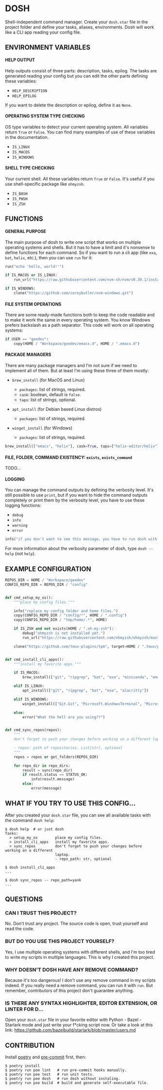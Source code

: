 # DOSH

Shell-independent command manager. Create your `dosh.star` file in the
project folder and define your tasks, aliases, environments. Dosh will
work like a CLI app reading your config file.


## ENVIRONMENT VARIABLES

#### HELP OUTPUT

Help outputs consist of three parts: description, tasks, epilog. The
tasks are generated reading your config but you can edit the other
parts defining these variables:

- `HELP_DESCRIPTION`
- `HELP_EPILOG`

If you want to delete the description or epilog, define it as `None`.


#### OPERATING SYSTEM TYPE CHECKING

OS type variables to detect your current operating system. All
variables return `True` or `False`. You can find many examples of use
of these variables in the documentation.

- `IS_LINUX`
- `IS_MACOS`
- `IS_WINDOWS`


#### SHELL TYPE CHECKING

Your current shell. All these variables return `True` or `False`. It's
useful if you use shell-specific package like `ohmyzsh`.

- `IS_BASH`
- `IS_PWSH`
- `IS_ZSH`


## FUNCTIONS

#### GENERAL PURPOSE

The main purpose of dosh to write one script that works on multiple
operating systems and shells. But it has to have a limit and it's
nonsense to define functions for each command. So if you want to run a
cli app (like `exa`, `bat`, `helix`, etc.), then you can use `run` for
it:

```python
run("echo 'hello, world!'")

if IS_MACOS or IS_LINUX:
    run_url("https://raw.githubusercontent.com/nvm-sh/nvm/v0.39.1/install.sh")

if IS_WINDOWS:
    clone("https://github.com/coreybutler/nvm-windows.git")
```

#### FILE SYSTEM OPERATIONS

There are some ready-made functions both to keep the code readable and
to make it work the same in every operating system. You know Windows
prefers backslash as a path separator. This code will work on all
operating systems:

```python
if USER == "goedev":
    copy(HOME / "Workspace/goedev/emacs.d", HOME / ".emacs.d")
```


#### PACKAGE MANAGERS

There are many package managers and I'm not sure if we need to
implement all of them. But at least I'm using these three of them
mostly:

- `brew_install` (for MacOS and Linux)
  - `packages`: list of strings, required.
  - `cask`: boolean, default is `false`.
  - `taps`: list of strings, optional.

- `apt_install` (for Debian based Linux distros)
  - `packages`: list of strings, required.

- `winget_install` (for Windows)
  - `packages`: list of strings, required.

```python
brew_install(["emacs", "helix"], cask=True, taps=["helix-editor/helix"])
```

#### FILE, FOLDER, COMMAND EXISTENCY: `exists`, `exists_command`

TODO...


#### LOGGING

You can manage the command outputs by defining the verbosity
level. It's still possible to use `print`, but if you want to hide the
command outputs completely or print them by the verbosity level, you
have to use these logging functions:

- `debug`
- `info`
- `warning`
- `error`

```python
info("if you don't want to see this message, you have to run dosh with the correct verbosity level.")
```

For more information about the verbosity parameter of dosh, type `dosh --help` (not `help`).


## EXAMPLE CONFIGURATION

```python
REPOS_DIR = HOME / "Workspace/goedev"
CONFIG_REPO_DIR = REPOS_DIR / "config"


def cmd_setup_my_os():
    """place my config files."""

    info("replace my config folder and home files.")
    copy(CONFIG_REPO_DIR / "config/*", HOME / ".config")
    copy(CONFIG_REPO_DIR / "tmp/home/.*", HOME)

    if IS_ZSH and not exists(HOME / ".oh-my-zsh"):
        debug("ohmyzsh is not installed yet.")
        run_url("https://raw.githubusercontent.com/ohmyzsh/ohmyzsh/master/tools/install.sh")

    clone("https://github.com/tmux-plugins/tpm", target=HOME / ".tmux/plugins/tpm", fetch=True)


def cmd_install_cli_apps():
    """install my favorite apps."""

    if IS_MACOS:
        brew_install(["git", "ripgrep", "bat", "exa", "miniconda", "emacs"])

    elif IS_LINUX:
        apt_install(["git", "ripgrep", "bat", "exa", "alacritty"])

    elif IS_WINDOWS:
        winget_install(["Git.Git", "Microsoft.WindowsTerminal", "Microsoft.VisualStudioCode"])

    else:
        error("What the hell are you using??")


def cmd_sync_repos(repos):
    """
    don't forget to push your changes before working on a different laptop.

    - repos: path of repositories. List[str], optional
    """
    repos = repos or get_folders(REPOS_DIR)

    for repo_dir in repo_dirs:
        result = sync(repo_dir)
        if result.status == STATUS_OK:
            info(result.message)
        else:
            error(message)
```

## WHAT IF YOU TRY TO USE THIS CONFIG...

After you created your `dosh.star` file, you can see all available
tasks with the command `dosh help`:

```shell
$ dosh help  # or just dosh
Tasks:
  > setup_my_os        place my config files.
  > install_cli_apps   install my favorite apps.
  > sync_repos         don't forget to push your changes before working on a different
                       laptop.
                       - repo_path: str, optional

$ dosh install_cli_apps
...

$ dosh sync_repos -- repo_path=yank
...
```


## QUESTIONS

### CAN I TRUST THIS PROJECT?

No. Don't trust any project. The source code is open, trust yourself
and read the code.


### BUT DO YOU USE THIS PROJECT YOURSELF?

Yes, I use multiple operating systems with different shells, and I'm
too tired to write my scripts in multiple languages. This is why I
created this project.


### WHY DOESN'T DOSH HAVE ANY REMOVE COMMAND?

Because it's too dangerous! I don't use any remove command in my
scripts indeed. If you really need a remove command, you can run it
with `run`. But remember, contributors of this project don't
guarantee anything.


### IS THERE ANY SYNTAX HIGHLIGHTER, EDITOR EXTENSION, OR LINTER FOR D...

Open your `dosh.star` file in your favorite editor with Python -
Bazel - Starlark mode and just write your f*cking script now.  Or take
a look at this link:
https://github.com/bazelbuild/starlark/blob/master/users.md


## CONTRIBUTION

Install [poetry](https://python-poetry.org/) and
[pre-commit](https://pre-commit.com/) first, then:

```shell
$ poetry install
$ poetry run poe lint   # run pre-commit hooks manually.
$ poetry run poe test   # run unit tests.
$ poetry run poe dosh   # run dosh without instaling.
$ poetry run poe build  # build and generate self-executable file.
```
